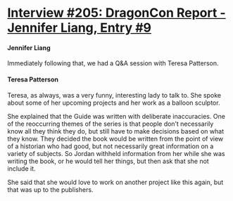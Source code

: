 # [Interview #205: DragonCon Report - Jennifer Liang, Entry #9](https://www.theoryland.com/intvmain.php?i=205#9)

#### Jennifer Liang

Immediately following that, we had a Q&A session with Teresa Patterson.

#### Teresa Patterson

Teresa, as always, was a very funny, interesting lady to talk to. She spoke about some of her upcoming projects and her work as a balloon sculptor.

She explained that the Guide was written with deliberate inaccuracies. One of the reoccurring themes of the series is that people don’t necessarily know all they think they do, but still have to make decisions based on what they know. They decided the book would be written from the point of view of a historian who had good, but not necessarily great information on a variety of subjects. So Jordan withheld information from her while she was writing the book, or he would tell her things, but then ask that she not include it.

She said that she would love to work on another project like this again, but that was up to the publishers.

